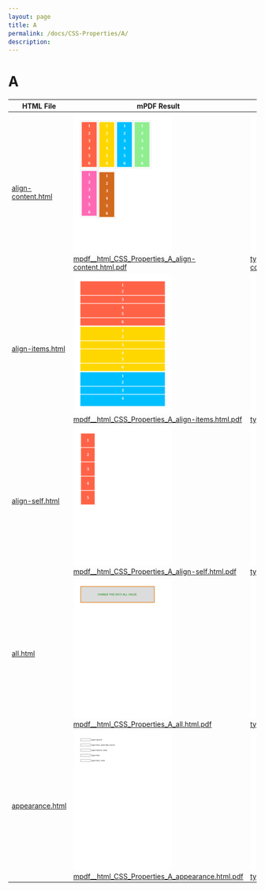 ```yaml
---
layout: page
title: A
permalink: /docs/CSS-Properties/A/
description: 
---
```


# A
HTML File | mPDF Result | typeset.sh Result | PDFreactor Result
------------ | ------------- | ------------- | -------------
[align-content.html](/html/CSS%20Properties/A/align-content.html) | ![](mpdf__html_CSS_Properties_A_align-content.html.png) [mpdf__html_CSS_Properties_A_align-content.html.pdf](mpdf__html_CSS_Properties_A_align-content.html.pdf) | ![](typeset__html_CSS_Properties_A_align-content.html.png) [typeset__html_CSS_Properties_A_align-content.html.pdf](typeset__html_CSS_Properties_A_align-content.html.pdf) | ![](pdfreactor__html_CSS_Properties_A_align-content.html.png) [pdfreactor__html_CSS_Properties_A_align-content.html.pdf](pdfreactor__html_CSS_Properties_A_align-content.html.pdf)
[align-items.html](/html/CSS%20Properties/A/align-items.html) | ![](mpdf__html_CSS_Properties_A_align-items.html.png) [mpdf__html_CSS_Properties_A_align-items.html.pdf](mpdf__html_CSS_Properties_A_align-items.html.pdf) | ![](typeset__html_CSS_Properties_A_align-items.html.png) [typeset__html_CSS_Properties_A_align-items.html.pdf](typeset__html_CSS_Properties_A_align-items.html.pdf) | ![](pdfreactor__html_CSS_Properties_A_align-items.html.png) [pdfreactor__html_CSS_Properties_A_align-items.html.pdf](pdfreactor__html_CSS_Properties_A_align-items.html.pdf)
[align-self.html](/html/CSS%20Properties/A/align-self.html) | ![](mpdf__html_CSS_Properties_A_align-self.html.png) [mpdf__html_CSS_Properties_A_align-self.html.pdf](mpdf__html_CSS_Properties_A_align-self.html.pdf) | ![](typeset__html_CSS_Properties_A_align-self.html.png) [typeset__html_CSS_Properties_A_align-self.html.pdf](typeset__html_CSS_Properties_A_align-self.html.pdf) | ![](pdfreactor__html_CSS_Properties_A_align-self.html.png) [pdfreactor__html_CSS_Properties_A_align-self.html.pdf](pdfreactor__html_CSS_Properties_A_align-self.html.pdf)
[all.html](/html/CSS%20Properties/A/all.html) | ![](mpdf__html_CSS_Properties_A_all.html.png) [mpdf__html_CSS_Properties_A_all.html.pdf](mpdf__html_CSS_Properties_A_all.html.pdf) | ![](typeset__html_CSS_Properties_A_all.html.png) [typeset__html_CSS_Properties_A_all.html.pdf](typeset__html_CSS_Properties_A_all.html.pdf) | ![](pdfreactor__html_CSS_Properties_A_all.html.png) [pdfreactor__html_CSS_Properties_A_all.html.pdf](pdfreactor__html_CSS_Properties_A_all.html.pdf)
[appearance.html](/html/CSS%20Properties/A/appearance.html) | ![](mpdf__html_CSS_Properties_A_appearance.html.png) [mpdf__html_CSS_Properties_A_appearance.html.pdf](mpdf__html_CSS_Properties_A_appearance.html.pdf) | ![](typeset__html_CSS_Properties_A_appearance.html.png) [typeset__html_CSS_Properties_A_appearance.html.pdf](typeset__html_CSS_Properties_A_appearance.html.pdf) | ![](pdfreactor__html_CSS_Properties_A_appearance.html.png) [pdfreactor__html_CSS_Properties_A_appearance.html.pdf](pdfreactor__html_CSS_Properties_A_appearance.html.pdf)
